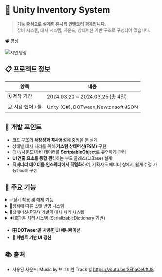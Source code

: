 # 🎒 Unity Inventory System

> **기능 중심으로 설계한 유니티 인벤토리 과제입니다.**  
> 장비 시스템, 대사 시스템, 사운드, 상태머신 기반 구조로 구성되어 있습니다.

📽️ 영상

![시연 영상](https://github.com/user-attachments/assets/3bfa9596-6ec3-49a4-9e48-0ba6091ba61a)

## 📋 프로젝트 정보

| 항목 | 내용 |
|------|------|
| 🗓️ 제작 기간 | 2024.03.20 ~ 2024.03.25 (총 4일) |
| 💻 사용 언어 / 툴 | Unity (C#), DOTween,Newtonsoft JSON |


## 🔧 개발 포인트

- 코드 구조의 **확장성과 재사용성**에 중점을 둔 설계  
- 상태별 대사 처리를 위해 **커스텀 상태머신(FSM)** 구현  
- 대사/사운드/장비 데이터를 **ScriptableObject**로 유연하게 관리  
- **UI 연출 요소를 통합 관리**하는 부모 클래스(UIBase) 설계  
- **딕셔너리 데이터를 인스펙터에서 직렬화**하여, 기획자도 에디터 상에서 쉽게 수정 가능하도록 구성


## 🧩 주요 기능
<details>
<summary>✅장비 착용 및 해제 기능</summary>
<br>

1.🔗[EquipmentInventory.cs](./Assets/03.Scripts/UI/Inventory/EquipmentInventory.cs)

👉 유저가 장비를 클릭했을 때 장비 착용/해제를 컨트롤하는 핵심 로직

```csharp
    private void ClickItem(EquipmentSlot slot)
    {
        // 같은 장비를 다시 클릭하면 해제
        if (equippedEquipment == slot)
        {
            UnEquip(slot); //장착 해제
            SoundManager.Instance.PlaySE(SEType.EquipUnEquip); //해제 효과음 재생
            DialogueManager.Instance.MoveNextSpeechState(SpeechType.UnEquip); //장착 해제 대사 표시
            return;
        }

        // 기존 장비가 있다면 해제
        if (equippedEquipment != null)
        {
            UnEquip(equippedEquipment); //장착 해제
        }
        else
        {
            DialogueManager.Instance.MoveNextSpeechState(SpeechType.Equip); //장착 대사 표시
        }

        SoundManager.Instance.PlaySE(SEType.EquipUnEquip);  //장착 효과음 재생
        Equip(slot); //장착
    }
```
>장비를 클릭했을 때 착용/해제를 처리하며, 사운드 및 대사 상태도 동시에 전환하는 핵심 상호작용 로직입니다.
</details>

<details>
<summary>🧬장비에 따른 스탯 반영 시스템</summary>
<br>
    
1.🔗[Player.cs](./Assets/03.Scripts/Player/Player.cs)

👉 장비 효과에 따라 능력치를 조정
```csharp
    private void ChangeStatus(EquipEffect[] equipEffects, int sign = 1)
    {
        foreach (var effect in equipEffects)
        {
            float value = effect.EffectValue * sign;

            switch (effect.EffectType)
            {
                case EquipEffectType.AP:
                    Character.ModifyAttackPower(value);
                    break;
                case EquipEffectType.DP:
                    Character.ModifyDefensePower(value);
                    break;
                case EquipEffectType.HP:
                    Character.ModifyHP(value);
                    break;
            }
        }
    }
```
>장비의 능력치를 하나의 메서드에서 통합 적용/해제하여, 구조적으로 일관성을 유지했습니다.
</details>

<details>
<summary>🧠상태머신(FSM) 기반의 대사 처리 시스템</summary>
<br>

1.🔗[StateMachine.cs](./Assets/03.Scripts/StateMachine/StateMachine.cs)

👉 상태를 바꾸면 자동으로 상태 전환
```csharp
    public StateBase<T> Current
    {
        get => current;
        set
        {
            current.OnExit();
            current = value;
            Current.StateMachine = this;
            current.OnEnter();
        }
    }
```
>제네릭 구조를 통해 **상태 타입에 관계없이 확장 가능한 상태 관리 시스템**을 구현했습니다.

2-1.🔗[SpeechStateBase.cs](./Assets/03.Scripts/StateMachine/Speech/SpeechStateBase.cs)

👉 상태 진입 시 대사 출력
```csharp
    public override void OnEnter()
    {
        DialogueManager.Instance.ShowDialogue(SpeechType, MoveNormalState); //대사 표시
    }
    public override void OnExit() { }

    private void MoveNormalState()
    {
        StateMachine.MoveNextState(SpeechType.Normal); //기본 상태로 상태 전환
    }
```

2-2.🔗[DialogueManager.cs](./Assets/03.Scripts/Manager/DialogueManager.cs)  

👉 일정 시간 후 Normal 상태로 복귀
```csharp
    //대사 출력
    public void ShowDialogue(SpeechType type, Action endEffectEvent = null)
    {
        OnEndDelayEvent = endEffectEvent;
        EffectManager.PlayFadeIn(canvasGroup, 0.3f, HideDialogue);
        dialogueText.text = GetDialogue(type);
    }

    //대사 비표시
    private void HideDialogue()
    {
        if (hideDialogueCoroutine != null)
        {
            StopCoroutine(hideDialogueCoroutine);
        }
        hideDialogueCoroutine = StartCoroutine(IHideDialogue());
    }

    private IEnumerator IHideDialogue()
    {
        yield return new WaitForSeconds(displayTime); //대사 표시후 일정 시간 대기
        EffectManager.PlayFadeOut(canvasGroup, 0.3f, OnEndDelayEvent); //일정 시간 후 말풍선 서서히 사라지기
        dialogueText.text = string.Empty; //텍스트 비우기
    }
```
> 이 구조를 통해 상태 진입 시 대사가 출력되며,  
> 일정 시간이 지나면 자동으로 Normal 상태로 전환되도록 처리됩니다.
</details>

<details>
<summary>🔊효과음 처리 시스템 (SerializableDictionary 기반)</summary>
<br>

1.🔗[SerializableDic.cs](./Assets/03.Scripts/Common/SerializableDic.cs)

👉 Enum 기반 오디오 접근을 위한 인덱서 처리
```csharp
    // 인덱서 정의
    public T2 this[T1 key]
    {
        get
        {
            try //키값 반환 시도
            {
                return GetValue(key); //문제 없을시 키값 반환 
            }
            catch (KeyNotFoundException e)
            {
                Debug.LogError($"{e.Message}"); // 키값 반환에 문제가 있으면 에러 표시
                return default; //default 반환
            }
        }
        set
        {
            for (int i = 0; i < dataList.Count; i++)
            {
                if (dataList[i].Key.Equals(key))
                {
                    dataList[i].Value = value; //vaule값 설정
                    return;
                }
            }
            // 키가 없으면 새로 추가
            dataList.Add(new SerializableData<T1, T2>() { Key = key, Value = value });
        }
    }
```

2.🔗[SoundManager.cs](./Assets/03.Scripts/Manager/SoundManager.cs)

👉 Enum을 통한 간단한 효과음 재생
```csharp
    // SEType열거형을 매개변수로 받아 해당하는 효과음 클립을 재생
    public void PlaySE(SEType type)
    {
        audioSource.PlayOneShot(dataList.SEClips[type]);
    }
```
>SEType Enum을 기반으로 효과음을 재생하며,
>SerializableDictionary를 사용하여 인스펙터에서도 Enum-Clip 매핑을 쉽게 설정할 수 있도록 구성했습니다.
</details>

- 🎛️ **DOTween을 사용한 UI 애니메이션**
- 🔁 **이벤트 기반 UI 갱신**

## 📚 출처
- 사용된 사운드: Music by 브그미언 Track 별 https://youtu.be/SEhaCeUftJ8
